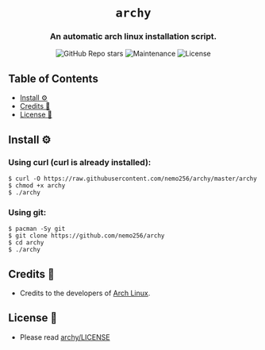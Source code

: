 <div align="center">

# `archy`

<h3>
  An automatic arch linux installation script.
</h3>

<!-- Badges -->
![GitHub Repo stars](https://img.shields.io/github/stars/nemo256/archy?style=for-the-badge)
![Maintenance](https://shields.io/maintenance/yes/2023?style=for-the-badge)
![License](https://shields.io/github/license/nemo256/archy?style=for-the-badge)

</div>

<!-- TABLE OF CONTENTS -->
## Table of Contents

* [Install ⚙️](#install)
* [Credits 🤝](#credits)
* [License 📑](#license)

## Install ⚙️

### Using curl (curl is already installed):
```shell
$ curl -O https://raw.githubusercontent.com/nemo256/archy/master/archy
$ chmod +x archy
$ ./archy
```

### Using git:
```shell
$ pacman -Sy git
$ git clone https://github.com/nemo256/archy
$ cd archy
$ ./archy
```

## Credits 🤝
- Credits to the developers of [Arch Linux](https://archlinux.org/).

## License 📑
- Please read [archy/LICENSE](https://github.com/nemo256/archy/blob/master/LICENSE)
